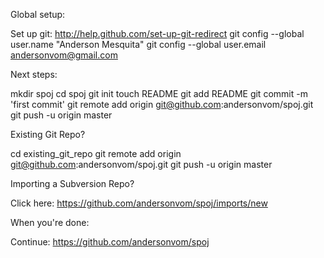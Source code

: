 Global setup:

  Set up git: http://help.github.com/set-up-git-redirect
  git config --global user.name "Anderson Mesquita"
  git config --global user.email andersonvom@gmail.com
        

Next steps:

  mkdir spoj
  cd spoj
  git init
  touch README
  git add README
  git commit -m 'first commit'
  git remote add origin git@github.com:andersonvom/spoj.git
  git push -u origin master
      

Existing Git Repo?

  cd existing_git_repo
  git remote add origin git@github.com:andersonvom/spoj.git
  git push -u origin master
      

Importing a Subversion Repo?

  Click here: https://github.com/andersonvom/spoj/imports/new
      

When you're done:

  Continue: https://github.com/andersonvom/spoj


